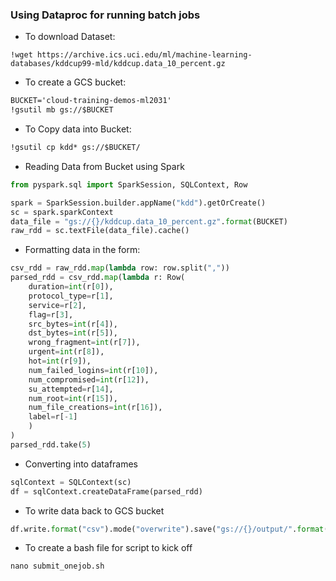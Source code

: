 ### Using Dataproc for running batch jobs

- To download Dataset: 
```
!wget https://archive.ics.uci.edu/ml/machine-learning-databases/kddcup99-mld/kddcup.data_10_percent.gz
```

- To create a GCS bucket:

```cmd
BUCKET='cloud-training-demos-ml2031'
!gsutil mb gs://$BUCKET
```

- To Copy data into Bucket:
```cmd
!gsutil cp kdd* gs://$BUCKET/
```

- Reading Data from Bucket using Spark
```python
from pyspark.sql import SparkSession, SQLContext, Row

spark = SparkSession.builder.appName("kdd").getOrCreate()
sc = spark.sparkContext
data_file = "gs://{}/kddcup.data_10_percent.gz".format(BUCKET)
raw_rdd = sc.textFile(data_file).cache()
```

- Formatting data in the form:
```python
csv_rdd = raw_rdd.map(lambda row: row.split(","))
parsed_rdd = csv_rdd.map(lambda r: Row(
    duration=int(r[0]), 
    protocol_type=r[1],
    service=r[2],
    flag=r[3],
    src_bytes=int(r[4]),
    dst_bytes=int(r[5]),
    wrong_fragment=int(r[7]),
    urgent=int(r[8]),
    hot=int(r[9]),
    num_failed_logins=int(r[10]),
    num_compromised=int(r[12]),
    su_attempted=r[14],
    num_root=int(r[15]),
    num_file_creations=int(r[16]),
    label=r[-1]
    )
)
parsed_rdd.take(5)
```
- Converting into dataframes
```python
sqlContext = SQLContext(sc)
df = sqlContext.createDataFrame(parsed_rdd)
```
- To write data back to GCS bucket

```python
df.write.format("csv").mode("overwrite").save("gs://{}/output/".format(BUCKET))
```

- To create a bash file for script to kick off
```
nano submit_onejob.sh
```
